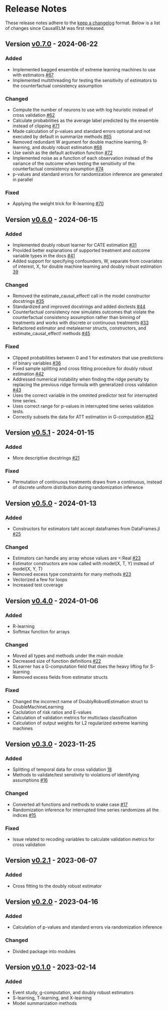# Release Notes
These release notes adhere to the [keep a changelog](https://keepachangelog.com/en/1.0.0/) format. Below is a list of changes since CausalELM was first released.

## Version [v0.7.0](https://github.com/dscolby/CausalELM.jl/releases/tag/v0.6.1) - 2024-06-22
### Added
*   Implemented bagged ensemble of extreme learning machines to use with estimators [#67](https://github.com/dscolby/CausalELM.jl/issues/67)
*   Implemented multithreading for testing the sensitivity of estimators to the counterfactual consistency assumption
### Changed
*   Compute the number of neurons to use with log heuristic instead of cross validation [#62](https://github.com/dscolby/CausalELM.jl/issues/62)
*   Calculate probabilities as the average label predicted by the ensemble instead of clipping [#71](https://github.com/dscolby/CausalELM.jl/issues/71)
*   Made calculation of p-values and standard errors optional and not executed by default in summarize methods [#65](https://github.com/dscolby/CausalELM.jl/issues/65)
*   Removed redundant W argument for double machine learning, R-learning, and doubly robust estimation [#68](https://github.com/dscolby/CausalELM.jl/issues/68)
*   Use swish as the default activation function [#72](https://github.com/dscolby/CausalELM.jl/issues/72)
*   Implemented noise as a function of each observation instead of the variance of the outcome when testing the sensitivity of the counterfactual consistency assumption [#74](https://github.com/dscolby/CausalELM.jl/issues/74)
*   p-values and standard errors for randomization inference are generated in parallel
### Fixed
*   Applying the weight trick for R-learning [#70](https://github.com/dscolby/CausalELM.jl/issues/70)

## Version [v0.6.0](https://github.com/dscolby/CausalELM.jl/releases/tag/v0.6.0) - 2024-06-15
### Added
*   Implemented doubly robust learner for CATE estimation [#31](https://github.com/dscolby/CausalELM.jl/issues/31)
*   Provided better explanations of supported treatment and outcome variable types in the docs [#41](https://github.com/dscolby/CausalELM.jl/issues/41)
*   Added support for specifying confounders, W, separate from covariates of interest, X, for double machine 
learning and doubly robust estimation [39](https://github.com/dscolby/CausalELM.jl/issues/39)
### Changed
*   Removed the estimate_causal_effect! call in the model constructor docstrings [#35](https://github.com/dscolby/CausalELM.jl/issues/35)
*   Standardized and improved docstrings and added doctests [#44](https://github.com/dscolby/CausalELM.jl/issues/44)
*   Counterfactual consistency now simulates outcomes that violate the counterfactual consistency assumption rather than 
binning of treatments and works with discrete or continuous treatments [#33](https://github.com/dscolby/CausalELM.jl/issues/33)
*   Refactored estimator and metalearner structs, constructors, and estimate_causal_effect! methods [#45](https://github.com/dscolby/CausalELM.jl/issues/45)
### Fixed
*   Clipped probabilities between 0 and 1 for estimators that use predictions of binary variables [#36](https://github.com/dscolby/CausalELM.jl/issues/36)
*   Fixed sample splitting and cross fitting procedure for doubly robust estimation [#42](https://github.com/dscolby/CausalELM.jl/issues/42)
*   Addressed numerical instability when finding the ridge penalty by replacing the previous ridge formula with 
generalized cross validation [#43](https://github.com/dscolby/CausalELM.jl/issues/43)
*   Uses the correct variable in the ommited predictor test for interrupted time series.
*   Uses correct range for p-values in interrupted time series validation tests.
*   Correctly subsets the data for ATT estimation in G-computation [#52](https://github.com/dscolby/CausalELM.jl/issues/52)

## Version [v0.5.1](https://github.com/dscolby/CausalELM.jl/releases/tag/v0.5.1) - 2024-01-15
### Added
* More descriptive docstrings [#21](https://github.com/dscolby/CausalELM.jl/issues/21)
### Fixed
* Permutation of continuous treatments draws from a continuous, instead of discrete uniform distribution
  during randomization inference

## Version [v0.5.0](https://github.com/dscolby/CausalELM.jl/releases/tag/v0.5.0) - 2024-01-13
### Added
*   Constructors for estimators taht accept dataframes from DataFrames.jl [#25](https://github.com/dscolby/CausalELM.jl/issues/25)
### Changed
*   Estimators can handle any array whose values are <:Real [#23](https://github.com/dscolby/CausalELM.jl/issues/23)
*   Estimator constructors are now called with model(X, T, Y) instead of model(X, Y, T)
*   Removed excess type constraints for many methods [#23](https://github.com/dscolby/CausalELM.jl/issues/23)
*   Vectorized a few for loops
*   Increased test coverage

## Version [v0.4.0](https://github.com/dscolby/CausalELM.jl/releases/tag/v0.4.0) - 2024-01-06
### Added
*   R-learning
*   Softmax function for arrays
### Changed
*   Moved all types and methods under the main module
*   Decreased size of function definitions [#22](https://github.com/dscolby/CausalELM.jl/issues/15)
*   SLearner has a G-computation field that does the heavy lifting for S-learning
*   Removed excess fields from estimator structs
### Fixed
*   Changed the incorrect name of DoublyRobustEstimation struct to DoubleMachineLearning
*   Caclulation of risk ratios and E-values
*   Calculation of validation metrics for multiclass classification
*   Calculation of output weights for L2 regularized extreme learning machines

## Version [v0.3.0](https://github.com/dscolby/CausalELM.jl/releases/tag/v0.3.0) - 2023-11-25
### Added
*   Splitting of temporal data for cross validation [18](https://github.com/dscolby/CausalELM.jl/issues/18)
*   Methods to validate/test senstivity to violations of identifying assumptions [#16](https://github.com/dscolby/CausalELM.jl/issues/16)
### Changed
*   Converted all functions and methods to snake case [#17](https://github.com/dscolby/CausalELM.jl/issues/17)
*   Randomization inference for interrupted time series randomizes all the indices [#15](https://github.com/dscolby/CausalELM.jl/issues/15)
### Fixed
*   Issue related to recoding variables to calculate validation metrics for cross validation

## Version [v0.2.1](https://github.com/dscolby/CausalELM.jl/releases/tag/v0.2.1) - 2023-06-07
### Added
*   Cross fitting to the doubly robust estimator

## Version [v0.2.0](https://github.com/dscolby/CausalELM.jl/releases/tag/v0.2.0) - 2023-04-16
### Added
*   Calculation of p-values and standard errors via randomization inference
### Changed
*   Divided package into modules

## Version [v0.1.0](https://github.com/dscolby/CausalELM.jl/releases/tag/v0.1.0) - 2023-02-14
### Added
*   Event study, g-computation, and doubly robust estimators
*   S-learning, T-learning, and X-learning
*   Model summarization methods
